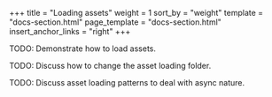 +++
title = "Loading assets"
weight = 1
sort_by = "weight"
template = "docs-section.html"
page_template = "docs-section.html"
insert_anchor_links = "right"
+++

TODO: Demonstrate how to load assets.

TODO: Discuss how to change the asset loading folder.

TODO: Discuss asset loading patterns to deal with async nature.
